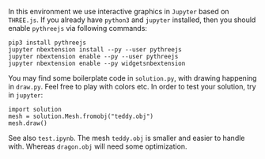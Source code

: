 In this environment we use interactive graphics in `Jupyter` based on `THREE.js`. If you already have `python3` and `jupyter` installed, then you should enable `pythreejs` via following commands:

    pip3 install pythreejs
    jupyter nbextension install --py --user pythreejs
    jupyter nbextension enable --py --user pythreejs
    jupyter nbextension enable --py widgetsnbextension

You may find some boilerplate code in `solution.py`, with drawing happening in `draw.py`. Feel free to play with colors etc. In order to test your solution, try in `jupyter`:

    import solution
    mesh = solution.Mesh.fromobj("teddy.obj")
    mesh.draw()

See also `test.ipynb`. The mesh `teddy.obj` is smaller and easier to handle with. Whereas `dragon.obj` will need some optimization.

